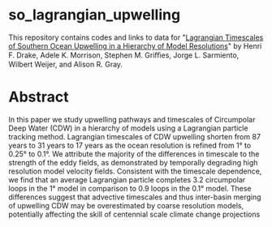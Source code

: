 # so_lagrangian_upwelling
This repository contains codes and links to data for "[Lagrangian Timescales of Southern Ocean Upwelling in a Hierarchy of Model Resolutions](http://rdcu.be/FZij)" by Henri F. Drake, Adele K. Morrison, Stephen M. Griﬃes, Jorge L. Sarmiento, Wilbert Weijer, and Alison R. Gray.

# Abstract

In this paper we study upwelling pathways and timescales of Circumpolar Deep Water (CDW) in a hierarchy of models using a Lagrangian particle tracking method. Lagrangian timescales of CDW upwelling shorten from 87 years to 31 years to 17 years as the ocean resolution is refined from 1° to 0.25° to 0.1°. We attribute the majority of the differences in timescale to the strength of the eddy fields, as demonstrated by temporally degrading high resolution model velocity fields. Consistent with the timescale dependence, we find that an average Lagrangian particle completes 3.2 circumpolar loops in the 1° model in comparison to 0.9 loops in the 0.1° model. These differences suggest that advective timescales and thus inter-basin merging of upwelling CDW may be overestimated by coarse resolution models, potentially affecting the skill of centennial scale climate change projections
